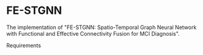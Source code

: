 # FE-STGNN
The implementation of "FE-STGNN: Spatio-Temporal Graph Neural Network with Functional and Effective Connectivity Fusion for MCI Diagnosis".

Requirements
